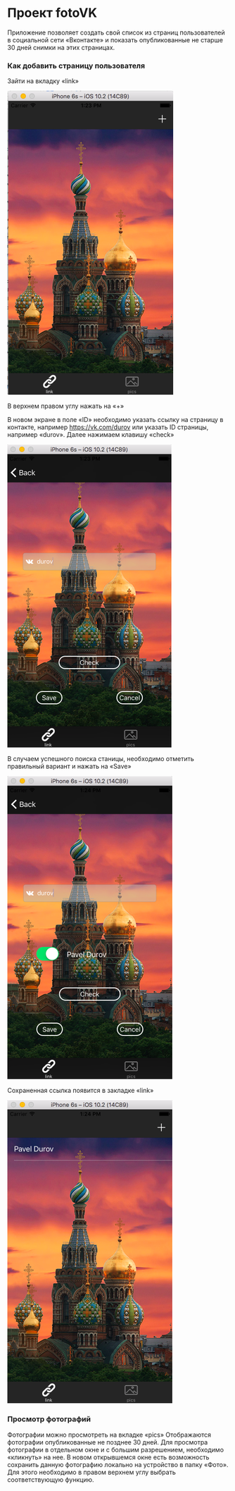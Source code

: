 # Проект fotoVK #

Приложение позволяет создать свой список из страниц пользователей в социальной сети «Вконтакте»
и показать опубликованные не старше 30 дней снимки на этих страницах.

### Как добавить страницу пользователя ###

Зайти на вкладку «link»

![закладка link](https://github.com/alexeystepanoff/fotovk/blob/master/pic/fotovkexample1.png)

В верхнем правом углу нажать на «+»

В новом экране в поле «ID» необходимо указать ссылку на страницу в контакте, например https://vk.com/durov или указать ID страницы, например «durov».
Далее нажимаем клавишу «check»

![закладка link](https://github.com/alexeystepanoff/fotovk/blob/master/pic/fotovkexample2.png)

В случаем успешного поиска станицы, необходимо отметить правильный вариант и нажать на «Save»

![закладка link](https://github.com/alexeystepanoff/fotovk/blob/master/pic/fotovkexample3.png)

Сохраненная ссылка появится в закладке «link»

![закладка link](https://github.com/alexeystepanoff/fotovk/blob/master/pic/fotovkexample4.png)

### Просмотр фотографий ###

Фотографии можно просмотреть на вкладке «pics»
Отображаются фотографии опубликованные не позднее 30 дней.
Для просмотра фотографии в отдельном окне и с большим разрешением, необходимо «кликнуть» на нее.
В новом открывшемся окне есть возможность сохранить данную фотографию локально на устройство в папку «Фото».
Для этого необходимо в правом верхнем углу выбрать соответствующую функцию.

